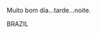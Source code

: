Muito bom dia...tarde...noite.

BRAZIL

<!--
**michel475/michel475** repository `README.md`

-  I’m currently working on PHP projects for personal use, I'm developing a pharmaceutical stock control
-  I’m currently learningn Python Language for Backend development, and improving my PHP, HTML, CSS, C, and my computational thinking (programming logic).

-  Contact: Linkedin: https://www.linkedin.com/in/michel-aguiar-cardoso-51443b303/**

